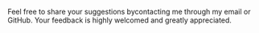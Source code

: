 Feel free to share your suggestions bycontacting me through my email or GitHub. Your feedback is highly welcomed and greatly appreciated.
